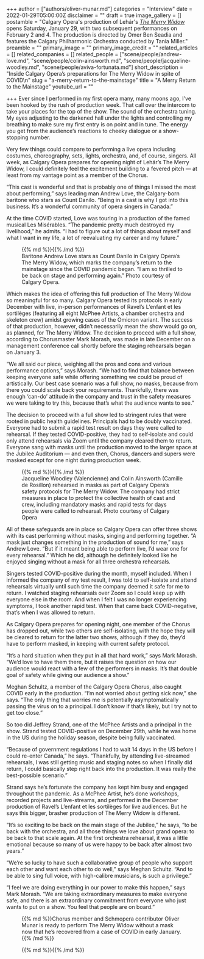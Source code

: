 +++
author = ["authors/oliver-munar.md"]
categories = "Interview"
date = 2022-01-29T05:00:00Z
disclaimer = ""
draft = true
image_gallery = []
postamble = "Calgary Opera's production of Lehár's [_The Merry Widow_](https://calgaryopera.com/21-22/merry-widow) opens Saturday, January 29, with two subsequent performances on February 2 and 4. The production is directed by Omer Ben Seadia and features the Calgary Philharmonic Orchestra conducted by Tania Miller."
preamble = ""
primary_image = ""
primary_image_credit = ""
related_articles = []
related_companies = []
related_people = ["scene/people/andrew-love.md", "scene/people/colin-ainsworth.md", "scene/people/jacqueline-woodley.md", "scene/people/aviva-fortunata.md"]
short_description = "Inside Calgary Opera’s preparations for The Merry Widow in spite of COVID\n"
slug = "a-merry-return-to-the-mainstage"
title = "A Merry Return to the Mainstage"
youtube_url = ""

+++
Ever since I performed in my first opera many, many moons ago, I’ve been hooked by the rush of production week. That call over the intercom to take your places for the top of the show. The sound of the orchestra tuning. My eyes adjusting to the darkened hall under the lights and controlling my breathing to make sure my first entry is on point and in tune. The energy you get from the audience’s reactions to cheeky dialogue or a show-stopping number. 

Very few things could compare to performing a live opera including costumes, choreography, sets, lights, orchestra, and, of course, singers. All week, as Calgary  Opera prepares for opening night of Lehár’s The Merry Widow, I could definitely feel the excitement building to a fevered pitch — at least from my vantage point as a member of the Chorus.

“This cast is wonderful and that is probably one of things I missed the most about performing,” says leading man Andrew Love, the Calgary-born baritone who stars as Count Danilo. “Being in a cast is why I got into this business. It’s a wonderful community of opera singers in Canada.”

At the time COVID started, Love was touring in a production of the famed musical Les Misérables. “The pandemic pretty much destroyed my livelihood,” he admits. “I had to figure out a lot of things about myself and what I want in my life, a lot of reevaluating my career and my future.”

<figure data-type="image">{{% md %}}{{% /md %}}

<figcaption>Baritone Andrew Love stars as Count Danilo in Calgary Opera’s The Merry Widow, which marks the company’s return to the mainstage since the COVID pandemic began. “I am so thrilled to be back on stage and performing again.” Photo courtesy of Calgary Opera.</figcaption>  
</figure>

Which makes the idea of offering this full production of The Merry Widow so meaningful for so many. Calgary Opera tested its protocols in early December with live, in-person performances of Ravel’s L’enfant et les sortilèges (featuring all eight McPhee Artists, a chamber orchestra and skeleton crew) amidst growing cases of the Omicron variant. The success of that production, however, didn’t necessarily mean the show would go on, as planned, for The Merry Widow. The decision to proceed with a full show, according to Chorusmaster Mark Morash, was made in late December on a management conference call shortly before the staging rehearsals began on January 3.

“We all said our piece, weighing all the pros and cons and various performance options,” says Morash. “We had to find that balance between keeping everyone safe while offering something we could be proud of artistically. Our best case scenario was a full show, no masks, because from there you could scale back your requirements. Thankfully, there was enough ‘can-do’ attitude in the company and trust in the safety measures we were taking to try this, because that’s what the audience wants to see.”

The decision to proceed with a full show led to stringent rules that were rooted in public health guidelines. Principals had to be doubly vaccinated. Everyone had to submit a rapid test result on days they were called to rehearsal. If they tested COVID-positive, they had to self-isolate and could only attend rehearsals via Zoom until the company cleared them to return. Everyone sang with masks until the production moved to the larger space at the Jubilee Auditorium — and even then, Chorus, dancers and supers were masked except for one night during production week.

<figure data-type="image">{{% md %}}{{% /md %}}

<figcaption>Jacqueline Woodley (Valencienne) and Colin Ainsworth (Camille de Rosillon) rehearsed in masks as part of Calgary Opera’s safety protocols for The Merry Widow. The company had strict measures in place to protect the collective health of cast and crew, including mandatory masks and rapid tests for days people were called to rehearsal. Photo courtesy of Calgary Opera</figcaption>  
</figure>

All of these safeguards are in place so Calgary Opera can offer three shows with its cast performing without masks, singing and performing together. “A mask just changes something in the production of sound for me,” says Andrew Love. “But if it meant being able to perform live, I’d wear one for every rehearsal.” Which he did, although he definitely looked like he enjoyed singing without a mask for all three orchestra rehearsals. 

Singers tested COVID-positive during the month, myself included. When I informed the company of my test result, I was told to self-isolate and attend rehearsals virtually until such time the company deemed it safe for me to return. I watched staging rehearsals over Zoom so I could keep up with everyone else in the room. And when I felt I was no longer experiencing symptoms, I took another rapid test. When that came back COVID-negative, that’s when I was allowed to return.

As Calgary Opera prepares for opening night, one member of the Chorus has dropped out, while two others are self-isolating, with the hope they will be cleared to return for the latter two shows, although if they do, they’d have to perform masked, in keeping with current safety protocol.

“It’s a hard situation when they put in all that hard work,” says Mark Morash. “We’d love to have them there, but it raises the question on how our audience would react with a few of the performers in masks. It’s that double goal of safety while giving our audience a show.”

Meghan Schultz, a member of the Calgary Opera Chorus, also caught COVID early in the production. “I’m not worried about getting sick now,” she says. “The only thing that worries me is potentially asymptomatically passing the virus on to a principal. I don’t know if that’s likely, but I try not to get too close.”

So too did Jeffrey Strand, one of the McPhee Artists and a principal in the show. Strand tested COVID-positive on December 29th, while he was home in the US during the holiday season, despite being fully vaccinated.

“Because of government regulations I had to wait 14 days in the US before I could re-enter Canada,” he says. “Thankfully, by attending live-streamed rehearsals, I was still getting music and staging notes so when I finally did return, I could basically step right back into the production. It was really the best-possible scenario.”

Strand says he’s fortunate the company has kept him busy and engaged throughout the pandemic. As a McPhee Artist, he’s done workshops, recorded projects and live-streams, and performed in the December production of Ravel’s L’enfant et les sortilèges for live audiences. But he says this bigger, brasher production of The Merry Widow is different.

“It’s so exciting to be back on the main stage of the Jubilee,” he says, “to be back with the orchestra, and all those things we love about grand opera: to be back to that scale again. At the first orchestra rehearsal, it was a little emotional because so many of us were happy to be back after almost two years.”

“We’re so lucky to have such a collaborative group of people who support each other and want each other to do well,” says Meghan Schultz. “And to be able to sing full voice, with high-calibre musicians, is such a privilege.”

“I feel we are doing everything in our power to make this happen,” says Mark Morash. “We are taking extraordinary measures to make everyone safe, and there is an extraordinary commitment from everyone who just wants to put on a show. You feel that people are on board.”

<figure data-type="image">{{% md %}}Chorus member and Schmopera contributor Oliver Munar is ready to perform The Merry Widow without a mask now that he’s recovered from a case of COVID in early January.{{% /md %}}

<figcaption></figcaption>  
</figure>

<figure data-type="image">{{% md %}}{{% /md %}}

<figcaption></figcaption>  
</figure>